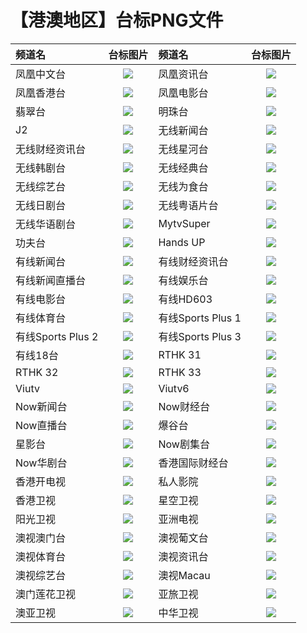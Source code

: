 # 【港澳地区】台标PNG文件
|频道名|台标图片|频道名|台标图片|
|:---|:---:|:---|:---:|
|凤凰中文台|<img src="https://raw.githubusercontent.com/klcb2010/TVlogo/main/img/Phoenix1.png">|凤凰资讯台|<img src="https://raw.githubusercontent.com/klcb2010/TVlogo/main/img/Phoenix2.png">|
|凤凰香港台|<img src="https://raw.githubusercontent.com/klcb2010/TVlogo/main/img/Phoenix3.png">|凤凰电影台|<img src="https://raw.githubusercontent.com/klcb2010/TVlogo/main/img/Phoenix4.png">|
|翡翠台|<img src="https://raw.githubusercontent.com/klcb2010/TVlogo/main/img/TVB1.png">|明珠台|<img src="https://raw.githubusercontent.com/klcb2010/TVlogo/main/img/TVB2.png">|
|J2|<img src="https://raw.githubusercontent.com/klcb2010/TVlogo/main/img/TVB3.png">|无线新闻台|<img src="https://raw.githubusercontent.com/klcb2010/TVlogo/main/img/TVB4.png">|
|无线财经资讯台|<img src="https://raw.githubusercontent.com/klcb2010/TVlogo/main/img/TVB5.png">|无线星河台|<img src="https://raw.githubusercontent.com/klcb2010/TVlogo/main/img/TVB6.png">|
|无线韩剧台|<img src="https://raw.githubusercontent.com/klcb2010/TVlogo/main/img/TVB7.png">|无线经典台|<img src="https://raw.githubusercontent.com/klcb2010/TVlogo/main/img/TVB8.png">|
|无线综艺台|<img src="https://raw.githubusercontent.com/klcb2010/TVlogo/main/img/TVB9.png">|无线为食台|<img src="https://raw.githubusercontent.com/klcb2010/TVlogo/main/img/TVB10.png">|
|无线日剧台|<img src="https://raw.githubusercontent.com/klcb2010/TVlogo/main/img/TVB11.png">|无线粤语片台|<img src="https://raw.githubusercontent.com/klcb2010/TVlogo/main/img/TVB12.png">|
|无线华语剧台|<img src="https://raw.githubusercontent.com/klcb2010/TVlogo/main/img/TVB13.png">|MytvSuper|<img src="https://raw.githubusercontent.com/klcb2010/TVlogo/main/img/TVB14.png">|
|功夫台|<img src="https://raw.githubusercontent.com/klcb2010/TVlogo/main/img/TVB15.png">|Hands UP|<img src="https://raw.githubusercontent.com/klcb2010/TVlogo/main/img/TVB16.png">|
|有线新闻台|<img src="https://raw.githubusercontent.com/klcb2010/TVlogo/main/img/icable1.png">|有线财经资讯台|<img src="https://raw.githubusercontent.com/klcb2010/TVlogo/main/img/icable2.png">|
|有线新闻直播台|<img src="https://raw.githubusercontent.com/klcb2010/TVlogo/main/img/icable3.png">|有线娱乐台|<img src="https://raw.githubusercontent.com/klcb2010/TVlogo/main/img/icable4.png">|
|有线电影台|<img src="https://raw.githubusercontent.com/klcb2010/TVlogo/main/img/icable5.png">|有线HD603|<img src="https://raw.githubusercontent.com/klcb2010/TVlogo/main/img/icable6.png">|
|有线体育台|<img src="https://raw.githubusercontent.com/klcb2010/TVlogo/main/img/icable7.png">|有线Sports Plus 1|<img src="https://raw.githubusercontent.com/klcb2010/TVlogo/main/img/icable8.png">|
|有线Sports Plus 2|<img src="https://raw.githubusercontent.com/klcb2010/TVlogo/main/img/icable9.png">|有线Sports Plus 3|<img src="https://raw.githubusercontent.com/klcb2010/TVlogo/main/img/icable10.png">|
|有线18台|<img src="https://raw.githubusercontent.com/klcb2010/TVlogo/main/img/icable11.png">|RTHK 31|<img src="https://raw.githubusercontent.com/klcb2010/TVlogo/main/img/RTHK31.png">|
|RTHK 32|<img src="https://raw.githubusercontent.com/klcb2010/TVlogo/main/img/RTHK32.png">|RTHK 33|<img src="https://raw.githubusercontent.com/klcb2010/TVlogo/main/img/RTHK33.png">|
|Viutv|<img src="https://raw.githubusercontent.com/klcb2010/TVlogo/main/img/viutv.png">|Viutv6|<img src="https://raw.githubusercontent.com/klcb2010/TVlogo/main/img/viutv6.png">|
|Now新闻台|<img src="https://raw.githubusercontent.com/klcb2010/TVlogo/main/img/now1.png">|Now财经台|<img src="https://raw.githubusercontent.com/klcb2010/TVlogo/main/img/now2.png">|
|Now直播台|<img src="https://raw.githubusercontent.com/klcb2010/TVlogo/main/img/now3.png">|爆谷台|<img src="https://raw.githubusercontent.com/klcb2010/TVlogo/main/img/now4.png">|
|星影台|<img src="https://raw.githubusercontent.com/klcb2010/TVlogo/main/img/now5.png">|Now剧集台|<img src="https://raw.githubusercontent.com/klcb2010/TVlogo/main/img/now6.png">|
|Now华剧台|<img src="https://raw.githubusercontent.com/klcb2010/TVlogo/main/img/now7.png">|香港国际财经台|<img src="https://raw.githubusercontent.com/klcb2010/TVlogo/main/img/xggjcj.png">|
|香港开电视|<img src="https://raw.githubusercontent.com/klcb2010/TVlogo/main/img/xgkai.png">|私人影院|<img src="https://raw.githubusercontent.com/klcb2010/TVlogo/main/img/sirenyy.png">|
|香港卫视|<img src="https://raw.githubusercontent.com/klcb2010/TVlogo/main/img/HKS.png">|星空卫视|<img src="https://raw.githubusercontent.com/klcb2010/TVlogo/main/img/Startv.png">|
|阳光卫视|<img src="https://raw.githubusercontent.com/klcb2010/TVlogo/main/img/Suntv.png">|亚洲电视|<img src="https://raw.githubusercontent.com/klcb2010/TVlogo/main/img/ATV.png">|
|澳视澳门台|<img src="https://raw.githubusercontent.com/klcb2010/TVlogo/main/img/Aoshi1.png">|澳视葡文台|<img src="https://raw.githubusercontent.com/klcb2010/TVlogo/main/img/Aoshi2.png">|
|澳视体育台|<img src="https://raw.githubusercontent.com/klcb2010/TVlogo/main/img/Aoshi3.png">|澳视资讯台|<img src="https://raw.githubusercontent.com/klcb2010/TVlogo/main/img/Aoshi4.png">|
|澳视综艺台|<img src="https://raw.githubusercontent.com/klcb2010/TVlogo/main/img/Aoshi5.png">|澳视Macau|<img src="https://raw.githubusercontent.com/klcb2010/TVlogo/main/img/Aoshi6.png">|
|澳门莲花卫视|<img src="https://raw.githubusercontent.com/klcb2010/TVlogo/main/img/Lotus.png">|亚旅卫视|<img src="https://raw.githubusercontent.com/klcb2010/TVlogo/main/img/ACTSTV.png">|
|澳亚卫视|<img src="https://raw.githubusercontent.com/klcb2010/TVlogo/main/img/Aoya.png">|中华卫视|<img src="https://raw.githubusercontent.com/klcb2010/TVlogo/main/img/CHTV.png">|

